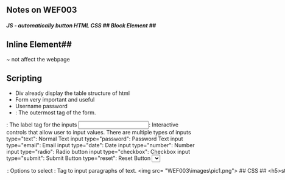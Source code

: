 ## Notes on WEF003 ##
<h5>
JS - automatically button
HTML
CSS 
## Block Element ##

## Inline Element## 
~
not affect the webpage

## Scripting


- Div already display the table structure of html
- Form very important and useful
- Username password
- <form>: The outermost tag of the form.
<label>: The label tag for the inputs
<input>: Interactive controls that allow user to input values. There are multiple types of inputs
type="text": Normal Text input
type="password": Password Text input
type="email": Email input
type="date": Date input
type="number": Number input
type="radio": Radio button input
type="checkbox": Checkbox input
type="submit": Submit Button
type="reset": Reset Button
<select>: Select Tag to select over multiple options
<option>: Options to select
<textarea>: Tag to input paragraphs of text.

<img src= "WEF003\images\pic1.png">
## CSS ##

<h5>strong {
  color: red;
}

div.menu-bar li:hover > ul {
  display: block;
}

span.bold-text {
   font-weight: 700;
}
- id cannot be repeated
 - class can share the same class name;

Selector	Description
div	Select the element tag
.myClassName	Select element based on class name. Class name can be reused. One element may have more than one class. It would be written as class='class1 class2 class3'
#myId	Select element based on id. id must be unique in page. One element has only one id
 <b>[attr=value]	Select element by matching the value of the attribute // base on choose attribute of element</b>
div.outer div.inner	Select element by parent and child elements
div.parent > div.child	Select the immediate children div.child under the div.parent
<b> div:hover	Pseudo selector for mouse hovering the div element </b>
